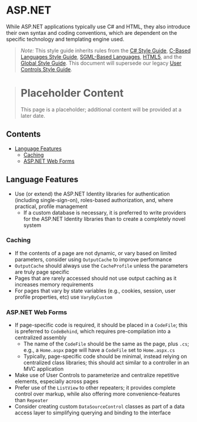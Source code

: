 # ASP.NET

While ASP.NET applications typically use C# and HTML, they also introduce their own syntax and coding conventions, which are dependent on the specific technology and templating engine used.

> *Note:* This style guide inherits rules from the [C# Style Guide](../C-Based%20Languages/C%23/), [C-Based Languages Style Guide](../C-Based%20Languages/), [SGML-Based Languages](../SGML-Based%20Languages/), [HTML5](../SGML-Based%20Languages/HTML5.md), and the [Global Style Guide](../README.md). This document will supersede our legacy [User Controls Style Guide](../Legacy/User.Controls.doc?raw=true).

> # Placeholder Content
> This page is a placeholder; additional content will be provided at a later date.

## Contents
- [Language Features](#language-features)
  - [Caching](#caching)
  - [ASP.NET Web Forms](#aspnet-web-forms)

<!--
## Contents
- [Identifiers](#identifiers)
- [Spacing](#spacing)
- [Formatting](#formatting)
- [Acknowledgments](#acknowledgments)

## Spacing

## Formatting
-->

## Language Features
- Use (or extend) the ASP.NET Identity libraries for authentication (including single-sign-on), roles-based authorization, and, where practical, profile management
  - If a custom database is necessary, it is preferred to write providers for the ASP.NET Identity libraries than to create a completely novel system

### Caching
- If the contents of a page are not dynamic, or vary based on limited parameters, consider using `OutputCache` to improve performance
- `OutputCache` should always use the `CacheProfile` unless the parameters are truly page specific
- Pages that are rarely accessed should not use output caching as it increases memory requirements
- For pages that vary by state variables (e.g., cookies, session, user profile properties, etc) use `VaryByCustom`

### ASP.NET Web Forms
- If page-specific code is required, it should be placed in a `CodeFile`; this is preferred to `CodeBehind`, which requires pre-compilation into a centralized assembly
  - The name of the `CodeFile` should be the same as the page, plus `.cs`; e.g., a `Home.aspx` page will have a `CodeFile` set to `Home.aspx.cs`
  - Typically, page-specific code should be minimal, instead relying on centralized class libraries; this should act similar to a controller in an MVC application
- Make use of User Controls to parameterize and centralize repetitive elements, especially across pages
- Prefer use of the `ListView` to other repeaters; it provides complete control over markup, while also offering more convenience-features than `Repeater`
- Consider creating custom `DataSourceControl` classes as part of a data access layer to simplifying querying and binding to the interface

